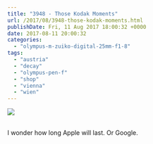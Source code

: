 ```yaml
---
title: "3948 - Those Kodak Moments"
url: /2017/08/3948-those-kodak-moments.html
publishDate: Fri, 11 Aug 2017 18:00:32 +0000
date: 2017-08-11 20:00:32
categories: 
  - "olympus-m-zuiko-digital-25mm-f1-8"
tags: 
  - "austria"
  - "decay"
  - "olympus-pen-f"
  - "shop"
  - "vienna"
  - "wien"
---
```

<div class="container">
<div class="center"><a target="_blank" href="https://d25zfm9zpd7gm5.cloudfront.net/1200x1200/2016/20161212_092950_lr.jpg"><img class="webfeedsFeaturedVisual" src="https://d25zfm9zpd7gm5.cloudfront.net/0600x0600/2016/20161212_092950_lr.jpg" /></a></div>
</div>
<br />

I wonder how long Apple will last. Or Google.
